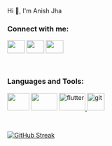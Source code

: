 Hi 👋, I'm Anish Jha 

 
<h3 align="left">Connect with me:</h3>
<p align="left">
<a href="https://twitter.com/Jhaanish891Jha" target="blank"><img align="center" src="https://cdn.jsdelivr.net/npm/simple-icons@3.0.1/icons/twitter.svg" alt="" height="30" width="40" /></a>
<a href="https://www.linkedin.com/in/jhanish/" target="blank"><img align="center" src="https://cdn.jsdelivr.net/npm/simple-icons@3.0.1/icons/linkedin.svg" alt="" height="30" width="40" /></a>
<a href="https://www.instagram.com/anishxjha/" target="blank"><img align="center" src="https://cdn.jsdelivr.net/npm/simple-icons@3.0.1/icons/instagram.svg" alt="" height="30" width="40" /></a>
</p>

<br />

<h3 align="left">Languages and Tools:</h3>

<p align="left"> 
<a href="https://www.typescriptlang.org" target="_blank"> <img src="https://www.vectorlogo.zone/logos/typescriptlang/typescriptlang-icon.svg" width="50" height="40"/></a> 
<a href="https://www.w3schools.com/cpp/" target="_blank"> <img src="https://www.vectorlogo.zone/logos/nodejs/nodejs-horizontal.svg" alt="" 
 width="60" height="40"/></a> 
<a href="https://reactjs.org/" target="_blank"> <img src="https://www.vectorlogo.zone/logos/reactjs/reactjs-ar21.svg" alt="flutter" width="60" height="40"/> </a> 
<a href="https://git-scm.com/" target="_blank"> <img src="https://www.vectorlogo.zone/logos/git-scm/git-scm-icon.svg" alt="git" width="40" height="40"/> </a>  
 
</p>

<br/>

[![GitHub Streak](http://github-readme-streak-stats.herokuapp.com?user=Anishjha12&theme=solarized-light&hide_border=true&date_format=M%20j%5B%2C%20Y%5D)](https://git.io/streak-stats)

